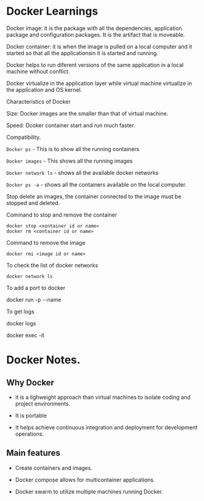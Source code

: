 # Docker Learnings

Docker image: it is the package with all the dependencies, application package and configuration packages. It is the artifact that is moveable.

Docker container: it is when the image is pulled on a local computer and it started so that all the applicationsin it is started and running.

Docker helps to run diferent versions of the same application in a local machine without conflict.

Docker virtualize in the application layer while virtual machine virtualize in the application and OS kernel.

Characteristics of Docker

> > > > > > > > > > > > > > > > > > > > > > > > > > > > > >

Size: Docker images are the smaller than that of virtual machine.

Speed: Dcoker container start and run much faster.

Compatibility.

`Docker ps` - This is to show all the running containers

`Docker images` - This shows all the running images

`Docker network ls` - shows all the available docker networks

`Docker ps -a` - shows all the containers available on the local computer.

Stop delete an images, the container connected to the image must be stopped and deleted.

Command to stop and remove the container

```
docker stop <xontainer id or name>
docker rm <container id or name>
```

Command to remove the image

```
docker rmi <image id or name>
```

To check the list of docker networks

`docker network ls`

To add a port to docker

docker run -p <port number> --name <name for container>

To get logs

docker logs <container id or name>

docker exec -it <container id or name>

# Docker Notes.

## Why Docker

> > > > > > > > > > > > > > > > > > > >

- it is a lighweight approach than virtual machines to isolate coding and project environments.

- It is portable

- It helps achieve continuous integration and deployment for development operations.

## Main features

- Create containers and images.

- Docker compose allows for multicontainer applications.

- Docker swarm to utilize multiple machines running Docker.
